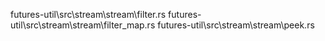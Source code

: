 futures-util\src\stream\stream\filter.rs
futures-util\src\stream\stream\filter_map.rs
futures-util\src\stream\stream\peek.rs
